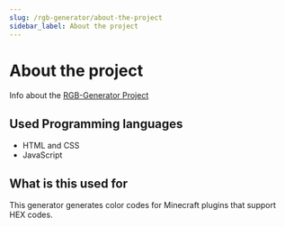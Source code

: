 ```yaml
---
slug: /rgb-generator/about-the-project
sidebar_label: About the project
---
```


# About the project

Info about the [RGB-Generator Project](https://github.com/PetarMc1/rgb-generator)
## Used Programming languages

- HTML and CSS
- JavaScript

## What is this used for

This generator generates color codes for Minecraft plugins that support HEX codes.
